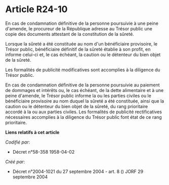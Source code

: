 # Article R24-10

En cas de condamnation définitive de la personne poursuivie à une peine d'amende, le procureur de la République adresse au
Trésor public une copie des documents attestant de la constitution de la sûreté.

Lorsque la sûreté a été constituée au nom d'un bénéficiaire provisoire, le Trésor public, bénéficiaire définitif de la sûreté
établie à son profit, en informe celui-ci et, le cas échéant, la caution ou le détenteur du bien objet de la sûreté.

Les formalités de publicité modificatives sont accomplies à la diligence du Trésor public.

En cas de condamnation définitive de la personne poursuivie au paiement de dommages et intérêts ou, le cas échéant, de la
dette alimentaire et à une peine d'amende, le Trésor public informe la ou les parties civiles ou le bénéficiaire provisoire
au nom duquel la sûreté a été constituée, ainsi que la caution ou le détenteur du bien objet de la sûreté, du rang
prioritaire accordé à la ou aux parties civiles. Les formalités de publicité rectificatives nécessaires accomplies à la
diligence du Trésor public font état de ce rang prioritaire.

**Liens relatifs à cet article**

_Codifié par_:

  - Décret n°58-358 1958-04-02

_Créé par_:

  - Décret n°2004-1021 du 27 septembre 2004 - art. 8 () JORF 29 septembre 2004
